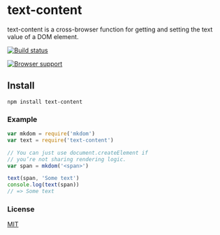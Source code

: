 # text-content 
text-content is a cross-browser function for getting and setting the text value of a DOM element.

[![Build status](https://travis-ci.org/michaelrhodes/text-content.png?branch=master)](https://travis-ci.org/michaelrhodes/text-content)

[![Browser support](https://ci.testling.com/michaelrhodes/text-content.png)](https://ci.testling.com/michaelrhodes/text-content)

## Install
```
npm install text-content
```

### Example
``` js
var mkdom = require('mkdom')
var text = require('text-content')

// You can just use document.createElement if
// you’re not sharing rendering logic.
var span = mkdom('<span>')

text(span, 'Some text')
console.log(text(span))
// => Some text
```

### License
[MIT](http://opensource.org/licenses/MIT)
